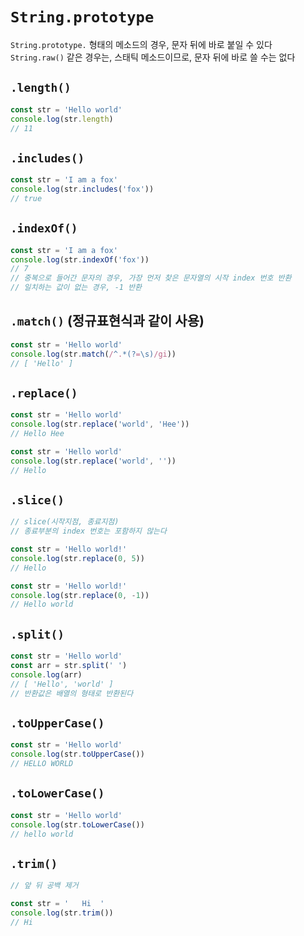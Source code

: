 # `String.prototype`

`String.prototype.` 형태의 메소드의 경우, 문자 뒤에 바로 붙일 수 있다  
`String.raw()` 같은 경우는, 스태틱 메소드이므로, 문자 뒤에 바로 쓸 수는 없다

## `.length()`
```js
const str = 'Hello world'
console.log(str.length)
// 11
```

## `.includes()`
```js
const str = 'I am a fox'
console.log(str.includes('fox'))
// true
```

## `.indexOf()`
```js
const str = 'I am a fox'
console.log(str.indexOf('fox'))
// 7
// 중복으로 들어간 문자의 경우, 가장 먼저 찾은 문자열의 시작 index 번호 반환
// 일치하는 값이 없는 경우, -1 반환
```

## `.match()` (정규표현식과 같이 사용)
```js
const str = 'Hello world'
console.log(str.match(/^.*(?=\s)/gi))
// [ 'Hello' ]
```

## `.replace()`
```js
const str = 'Hello world'
console.log(str.replace('world', 'Hee'))
// Hello Hee

const str = 'Hello world'
console.log(str.replace('world', ''))
// Hello
```

## `.slice()`
```js
// slice(시작지점, 종료지점)
// 종료부분의 index 번호는 포함하지 않는다

const str = 'Hello world!'
console.log(str.replace(0, 5))
// Hello

const str = 'Hello world!'
console.log(str.replace(0, -1))
// Hello world
```

## `.split()`
```js
const str = 'Hello world'
const arr = str.split(' ')
console.log(arr)
// [ 'Hello', 'world' ]
// 반환값은 배열의 형태로 반환된다
```

## `.toUpperCase()`
```js
const str = 'Hello world'
console.log(str.toUpperCase())
// HELLO WORLD
```

## `.toLowerCase()`
```js
const str = 'Hello world'
console.log(str.toLowerCase())
// hello world
```

## `.trim()`
```js
// 앞 뒤 공백 제거

const str = '   Hi  '
console.log(str.trim())
// Hi
```